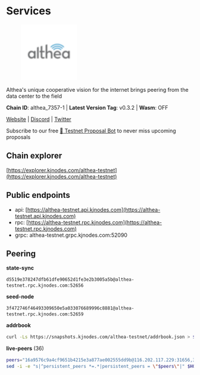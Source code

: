 # Services

<figure><img src="https://raw.githubusercontent.com/kj89/cosmos-images/main/logos/althea.png" width="150" alt=""><figcaption></figcaption></figure>

Althea's unique cooperative vision for the internet  brings peering from the data center to the field

**Chain ID**: althea_7357-1 | **Latest Version Tag**: v0.3.2 | **Wasm**: OFF

[Website](https://www.althea.net) | [Discord](https://discord.gg/ZTKWfpDs) | [Twitter](https://twitter.com/altheanetwork)



Subscribe to our free [🤖 Testnet Proposal Bot](https://t.me/kjnodes_testnet_proposal_bot) to never miss upcoming proposals


## Chain explorer
[https://explorer.kjnodes.com/althea-testnet](https://explorer.kjnodes.com/althea-testnet)

## Public endpoints

* api: [https://althea-testnet.api.kjnodes.com](https://althea-testnet.api.kjnodes.com)
* rpc: [https://althea-testnet.rpc.kjnodes.com](https://althea-testnet.rpc.kjnodes.com)
* grpc: althea-testnet.grpc.kjnodes.com:52090

## Peering

**state-sync**

```text
d5519e378247dfb61dfe90652d1fe3e2b3005a5b@althea-testnet.rpc.kjnodes.com:52656
```

**seed-node**

```text
3f472746f46493309650e5a033076689996c8881@althea-testnet.rpc.kjnodes.com:52659
```

**addrbook**
```bash
curl -Ls https://snapshots.kjnodes.com/althea-testnet/addrbook.json > $HOME/.althea/config/addrbook.json
```

**live-peers** (36)
```bash
peers="16a9576c9a4cf9651b4215e3a877ae002555dd9b@116.202.117.229:31656,382264d78149b62e679bf6d0b93dc74dd033fc05@65.108.2.41:26656,8af3c5f2e975150cbf2d57bea182c2ca0fb808d2@65.21.237.170:10456,6d97969912514e3583dee8e0cca15a383adbde6c@213.246.57.175:26656,d5040e6aa2f190e04a39dc27e8199786a848e1cd@161.97.99.251:26156,019988ce47565ad683b7675216e8fbcb171b841c@107.155.125.170:26656,18643335ebbf1119ef5da9bbb2b65ce651a47ef1@5.9.106.214:26676,0037b2dc30933fa5c027a83be39f0061253ff83b@5.189.157.140:26656,c1c28d02ef687f2d80b8e4540d9297835e75b6f0@139.59.67.156:26656,15e7baf69c0db5c25e26cd1f13eb0d52a7a708b5@142.202.241.235:26656,76932bbeb29836c6405329c21358d051ef6e33a3@65.109.65.163:21856,0d4220d2bbda711183a8db6f45c26b1541fa0d6a@65.109.116.204:21856,6655b2be870706c16d417ab15dd82a60fda0a0bd@78.46.61.117:01656,cc542d9fb5f93780fc4004aa67f2b502686a24e8@144.76.27.79:61056,4f5eb5164329a61fc898ac75849ae873c8e539c9@66.172.36.135:14656,0aac1fc75b4a613f6bb7d15c6250350d478227a6@66.45.231.30:11144,1d9a103d1e24c590bdfb577537eddd19a322f886@65.109.92.240:17886,17edf24237b1c2b5b196d344761f964407d05862@65.108.233.109:12456,1f1d115b9a70aa72f321bae376b1c6e44bab4668@24.17.14.167:46656,975393744d620d9dcb8dfd21c0282a6285766523@176.57.184.215:26656,c1ad743c152d67dea9df71e3de2024cddd57c0cb@31.220.84.183:26656,2f43ea489479761a7cb7e250b634706d2a441c27@94.19.249.187:29656,04917b5810df2a380c1b18d83f577f1aba550818@222.106.187.14:53300,f6e3f995ba1c3ceed8bd556d9a23d2922d98a9a6@66.172.36.136:14656,4f3add677b0e4c8dec8b81101ea82620a19d5d0a@65.21.199.148:26633,ccc09b0fb3c5f6b2dc826a6896bf43b099921bdb@207.180.253.242:26656,ee22e048af133e8e83d594314a67b89be964eb37@138.201.225.104:47856,bcec1c0df99526be43efa248491b87e8a2374ebe@94.130.26.9:26956,d5519e378247dfb61dfe90652d1fe3e2b3005a5b@65.109.68.190:52656,87b67a8758306c61f8bb7504a0881cc837373633@140.82.38.208:26656,698edcaf59b14f7bf50b681ef1ee3046fa062c77@65.109.92.235:11056,5bad7ac6f006ee3b6f52dc91e85b5aae8e488233@194.163.149.53:26656,937dcf8c45b7c64e5188a7036427f2ce86383035@95.165.89.222:24126,5b6c6d679904ded86d36397e8ea583c122f5ddbd@144.91.102.95:26656,6c3d7683bf40a521b7c22391fd6c989b46a2e0e2@78.46.106.75:27656,90d692d481c1c4739ba8a7045b5552fa8d410901@88.99.164.158:17886"
sed -i -e "s|^persistent_peers *=.*|persistent_peers = \"$peers\"|" $HOME/.althea/config/config.toml
```
